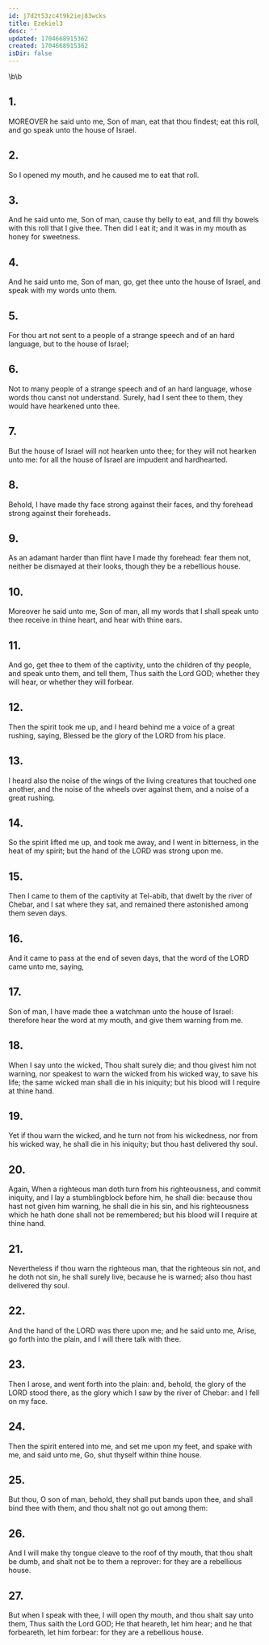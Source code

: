 ```yaml
---
id: j7d2t53zc4t9k2iej83wcks
title: Ezekiel3
desc: ''
updated: 1704668915362
created: 1704668915362
isDir: false
---
```

\b\b
## 1.
MOREOVER he said unto me, Son of man, eat that thou findest; eat this roll, and go speak unto the house of Israel.
## 2.
So I opened my mouth, and he caused me to eat that roll.
## 3.
And he said unto me, Son of man, cause thy belly to eat, and fill thy bowels with this roll that I give thee.  Then did I eat it; and it was in my mouth as honey for sweetness.
## 4.
And he said unto me, Son of man, go, get thee unto the house of Israel, and speak with my words unto them.
## 5.
For thou art not sent to a people of a strange speech and of an hard language, but to the house of Israel;
## 6.
Not to many people of a strange speech and of an hard language, whose words thou canst not understand.  Surely, had I sent thee to them, they would have hearkened unto thee.
## 7.
But the house of Israel will not hearken unto thee; for they will not hearken unto me: for all the house of Israel are impudent and hardhearted.
## 8.
Behold, I have made thy face strong against their faces, and thy forehead strong against their foreheads.
## 9.
As an adamant harder than flint have I made thy forehead: fear them not, neither be dismayed at their looks, though they be a rebellious house.
## 10.
Moreover he said unto me, Son of man, all my words that I shall speak unto thee receive in thine heart, and hear with thine ears.
## 11.
And go, get thee to them of the captivity, unto the children of thy people, and speak unto them, and tell them, Thus saith the Lord GOD; whether they will hear, or whether they will forbear.
## 12.
Then the spirit took me up, and I heard behind me a voice of a great rushing, saying, Blessed be the glory of the LORD from his place.
## 13.
I heard also the noise of the wings of the living creatures that touched one another, and the noise of the wheels over against them, and a noise of a great rushing.
## 14.
So the spirit lifted me up, and took me away, and I went in bitterness, in the heat of my spirit; but the hand of the LORD was strong upon me.
## 15.
Then I came to them of the captivity at Tel-abib, that dwelt by the river of Chebar, and I sat where they sat, and remained there astonished among them seven days.
## 16.
And it came to pass at the end of seven days, that the word of the LORD came unto me, saying,
## 17.
Son of man, I have made thee a watchman unto the house of Israel: therefore hear the word at my mouth, and give them warning from me.
## 18.
When I say unto the wicked, Thou shalt surely die; and thou givest him not warning, nor speakest to warn the wicked from his wicked way, to save his life; the same wicked man shall die in his iniquity; but his blood will I require at thine hand.
## 19.
Yet if thou warn the wicked, and he turn not from his wickedness, nor from his wicked way, he shall die in his iniquity; but thou hast delivered thy soul.
## 20.
Again, When a righteous man doth turn from his righteousness, and commit iniquity, and I lay a stumblingblock before him, he shall die: because thou hast not given him warning, he shall die in his sin, and his righteousness which he hath done shall not be remembered; but his blood will I require at thine hand.
## 21.
Nevertheless if thou warn the righteous man, that the righteous sin not, and he doth not sin, he shall surely live, because he is warned; also thou hast delivered thy soul.
## 22.
And the hand of the LORD was there upon me; and he said unto me, Arise, go forth into the plain, and I will there talk with thee.
## 23.
Then I arose, and went forth into the plain: and, behold, the glory of the LORD stood there, as the glory which I saw by the river of Chebar: and I fell on my face.
## 24.
Then the spirit entered into me, and set me upon my feet, and spake with me, and said unto me, Go, shut thyself within thine house.
## 25.
But thou, O son of man, behold, they shall put bands upon thee, and shall bind thee with them, and thou shalt not go out among them:
## 26.
And I will make thy tongue cleave to the roof of thy mouth, that thou shalt be dumb, and shalt not be to them a reprover: for they are a rebellious house.
## 27.
But when I speak with thee, I will open thy mouth, and thou shalt say unto them, Thus saith the Lord GOD; He that heareth, let him hear; and he that forbeareth, let him forbear: for they are a rebellious house.
